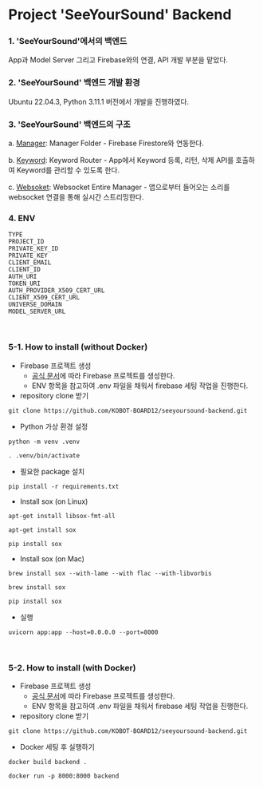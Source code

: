 # Project 'SeeYourSound' Backend
### 1. 'SeeYourSound'에서의 백엔드
App과 Model Server 그리고 Firebase와의 연결, API 개발 부분을 맡았다.
<br>

### 2. 'SeeYourSound' 백엔드 개발 환경
Ubuntu 22.04.3, Python 3.11.1 버전에서 개발을 진행하였다.
<br>

### 3. 'SeeYourSound' 백엔드의 구조
a. [Manager](https://github.com/KOBOT-BOARD12/seeyoursound-backend/blob/develop/manager/firebase_manager.py): Manager Folder - Firebase Firestore와 연동한다.

b. [Keyword](https://github.com/KOBOT-BOARD12/seeyoursound-backend/blob/develop/router/keyword_router.py): Keyword Router - App에서 Keyword 등록, 리턴, 삭제 API를 호출하여 Keyword를 관리할 수 있도록 한다.

c. [Websoket](https://github.com/KOBOT-BOARD12/seeyoursound-backend/blob/develop/router/websocket.py): Websocket Entire Manager - 앱으로부터 들어오는 소리를 websocket 연결을 통해 실시간 스트리밍한다.
<br>

### 4. ENV
```
TYPE
PROJECT_ID
PRIVATE_KEY_ID
PRIVATE_KEY
CLIENT_EMAIL
CLIENT_ID
AUTH_URI
TOKEN_URI
AUTH_PROVIDER_X509_CERT_URL
CLIENT_X509_CERT_URL
UNIVERSE_DOMAIN
MODEL_SERVER_URL
```
<br>

### 5-1. How to install (without Docker)
* Firebase 프로젝트 생성
    * [공식 문서](https://firebase.google.com/)에 따라 Firebase 프로젝트를 생성한다.
    * ENV 항목을 참고하여 .env 파일을 채워서 firebase 세팅 작업을 진행한다.
* repository clone 받기
```shell
git clone https://github.com/KOBOT-BOARD12/seeyoursound-backend.git
```
* Python 가상 환경 설정
```shell
python -m venv .venv
```
```shell
. .venv/bin/activate
```
* 필요한 package 설치
```shell
pip install -r requirements.txt
```
* Install sox (on Linux)
```shell
apt-get install libsox-fmt-all
```
```shell
apt-get install sox
```
```shell
pip install sox
```
* Install sox (on Mac)
```shell
brew install sox --with-lame --with flac --with-libvorbis
```
```shell
brew install sox
```
```shell
pip install sox
```
* 실행
```shell
uvicorn app:app --host=0.0.0.0 --port=8000
```
<br>

### 5-2. How to install (with Docker)
* Firebase 프로젝트 생성
    * [공식 문서](https://firebase.google.com/)에 따라 Firebase 프로젝트를 생성한다.
    * ENV 항목을 참고하여 .env 파일을 채워서 firebase 세팅 작업을 진행한다.
* repository clone 받기
```shell
git clone https://github.com/KOBOT-BOARD12/seeyoursound-backend.git
```
* Docker 세팅 후 실행하기
```shell
docker build backend .
```
```shell
docker run -p 8000:8000 backend
```